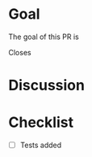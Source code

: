 # Goal
The goal of this PR is <!-- insert goal here -->

Closes <!-- issue # -->

# Discussion
<!-- List discussion items -->

# Checklist
- [ ] Tests added
